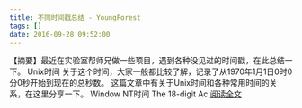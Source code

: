 ```yaml
---
title: 不同时间戳总结 - YoungForest
tags: []
date: 2016-09-28 09:52:00
---
```


【摘要】最近在实验室帮师兄做一些项目，遇到各种没见过的时间戳，在此总结一下。 Unix时间 关于这个时间，大家一般都比较了解，记录了从1970年1月1日0时0分0秒开始到现在的总秒数。 这篇文章中有关于Unix时间和各种常用时间的关系，在这里分享一下。 Window NT时间 The 18-digit Ac [阅读全文](http://www.cnblogs.com/YoungForest/p/5915074.html)